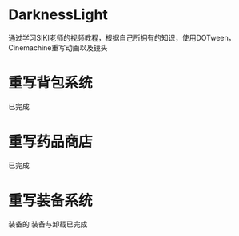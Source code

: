 # DarknessLight
通过学习SIKI老师的视频教程，根据自己所拥有的知识，使用DOTween，Cinemachine重写动画以及镜头

# 重写背包系统
已完成
# 重写药品商店
已完成
# 重写装备系统
装备的 装备与卸载已完成

